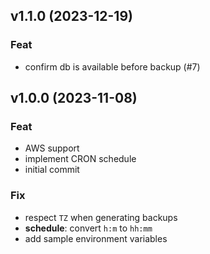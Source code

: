 ## v1.1.0 (2023-12-19)

### Feat

- confirm db is available before backup (#7)

## v1.0.0 (2023-11-08)

### Feat

- AWS support
- implement CRON schedule
- initial commit

### Fix

- respect `TZ` when generating backups
- **schedule**: convert `h:m` to `hh:mm`
- add sample environment variables
